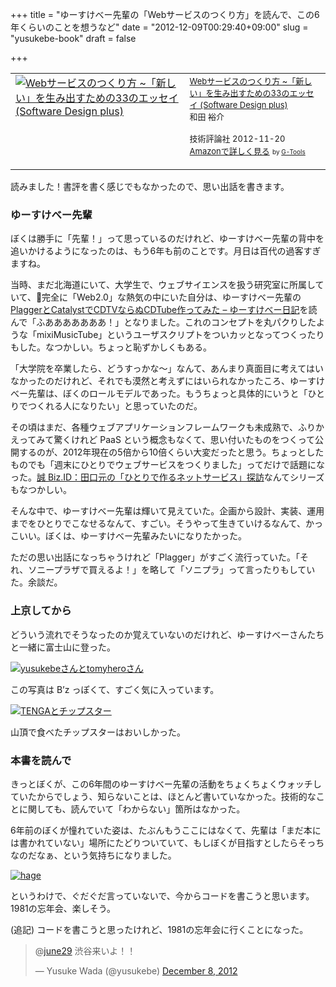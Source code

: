 +++
title = "ゆーすけべー先輩の「Webサービスのつくり方」を読んで、この6年くらいのことを想うなど"
date = "2012-12-09T00:29:40+09:00"
slug = "yusukebe-book"
draft = false

+++

<table  border="0" cellpadding="5">
<tr>
<td valign="top"><a href="http://www.amazon.co.jp/exec/obidos/ASIN/4774154075/goodpic-22/" target="_top"><img src="http://ecx.images-amazon.com/images/I/51GNcgWsHPL._SL160_.jpg" border="0" alt="Webサービスのつくり方 ~「新しい」を生み出すための33のエッセイ (Software Design plus)" /></a></td>
<td valign="top"><font size="-1"><a href="http://www.amazon.co.jp/exec/obidos/ASIN/4774154075/goodpic-22/" target="_top">Webサービスのつくり方 ~「新しい」を生み出すための33のエッセイ (Software Design plus)</a><br />和田 裕介 </p>
<p>技術評論社  2012-11-20<br /><a href="http://www.amazon.co.jp/exec/obidos/ASIN/4774154075/goodpic-22/" target="_top">Amazonで詳しく見る</a></font> <font size="-2">by <a href="http://www.goodpic.com/mt/aws/index.html" >G-Tools</a></font></td>
</tr>
</table>
<p>読みました！書評を書く感じでもなかったので、思い出話を書きます。</p>
<h3>ゆーすけべー先輩</h3>
<p>ぼくは勝手に「先輩！」って思っているのだけれど、ゆーすけべー先輩の背中を追いかけるようになったのは、もう6年も前のことです。月日は百代の過客すぎますね。</p>
<p>当時、まだ北海道にいて、大学生で、ウェブサイエンスを扱う研究室に所属していて、完全に「Web2.0」な熱気の中にいた自分は、ゆーすけべー先輩の<a href="http://yusukebe.com/archives/20061203/220402.html" title="PlaggerとCatalystでCDTVならぬCDTube作ってみた - ゆーすけべー日記">PlaggerとCatalystでCDTVならぬCDTube作ってみた &#8211; ゆーすけべー日記</a>を読んで「ふあああああああ！」となりました。これのコンセプトを丸パクりしたような「mixiMusicTube」というユーザスクリプトをついカッとなってつくったりもした。なつかしい。ちょっと恥ずかしくもある。</p>
<p>「大学院を卒業したら、どうすっかな〜」なんて、あんまり真面目に考えてはいなかったのだけれど、それでも漠然と考えずにはいられなかったころ、ゆーすけべー先輩は、ぼくのロールモデルであった。もうちょっと具体的にいうと「ひとりでつくれる人になりたい」と思っていたのだ。</p>
<p>その頃はまだ、各種ウェブアプリケーションフレームワークも未成熟で、ふりかえってみて驚くけれど PaaS という概念もなくて、思い付いたものをつくって公開するのが、2012年現在の5倍から10倍くらい大変だったと思う。ちょっとしたものでも「週末にひとりでウェブサービスをつくりました」ってだけで話題になった。<a href="http://bizmakoto.jp/bizid/hitori_index.html" title="誠 Biz.ID：田口元の「ひとりで作るネットサービス」探訪">誠 Biz.ID：田口元の「ひとりで作るネットサービス」探訪</a>なんてシリーズもなつかしい。</p>
<p>そんな中で、ゆーすけべー先輩は輝いて見えていた。企画から設計、実装、運用までをひとりでこなせるなんて、すごい。そうやって生きていけるなんて、かっこいい。ぼくは、ゆーすけべー先輩みたいになりたかった。</p>
<p>ただの思い出話になっちゃうけれど「Plagger」がすごく流行っていた。「それ、ソニープラザで買えるよ！」を略して「ソニプラ」って言ったりもしていた。余談だ。</p>
<h3>上京してから</h3>
<p>どういう流れでそうなったのか覚えていないのだけれど、ゆーすけべーさんたちと一緒に富士山に登った。</p>
<p><a href="http://www.flickr.com/photos/june29/2728286264/" title="yusukebeさんとtomyheroさん by june29, on Flickr"><img src="http://farm4.staticflickr.com/3019/2728286264_cdc0716d2e_z.jpg" alt="yusukebeさんとtomyheroさん"></a></p>
<p>この写真は B&#8217;z っぽくて、すごく気に入っています。</p>
<p><a href="http://www.flickr.com/photos/june29/2728195664/" title="TENGAとチップスター by june29, on Flickr"><img src="http://farm4.staticflickr.com/3194/2728195664_7d00a75290_z.jpg" alt="TENGAとチップスター"></a></p>
<p>山頂で食べたチップスターはおいしかった。</p>
<h3>本書を読んで</h3>
<p>きっとぼくが、この6年間のゆーすけべー先輩の活動をちょくちょくウォッチしていたからでしょう、知らないことは、ほとんど書いていなかった。技術的なことに関しても、読んでいて「わからない」箇所はなかった。</p>
<p>6年前のぼくが憧れていた姿は、たぶんもうここにはなくて、先輩は「まだ本には書かれていない」場所にたどりついていて、もしぼくが目指すとしたらそっちなのだなぁ、という気持ちになりました。</p>
<p><a href="http://www.flickr.com/photos/june29/8255228778/" title="hage by june29, on Flickr"><img src="http://farm9.staticflickr.com/8480/8255228778_ff2a10ec49_z.jpg" alt="hage"></a></p>
<p>というわけで、ぐだぐだ言っていないで、今からコードを書こうと思います。1981の忘年会、楽しそう。</p>
<p>(追記) コードを書こうと思ったけれど、1981の忘年会に行くことになった。</p>
<blockquote class="twitter-tweet">
<p>@<a href="https://twitter.com/june29">june29</a> 渋谷来いよ！！</p>
<p>&mdash; Yusuke Wada (@yusukebe) <a href="https://twitter.com/yusukebe/status/277436644167122946" data-datetime="2012-12-08T15:37:05+00:00">December 8, 2012</a></p></blockquote>
<p><script src="//platform.twitter.com/widgets.js" charset="utf-8"></script></p>
